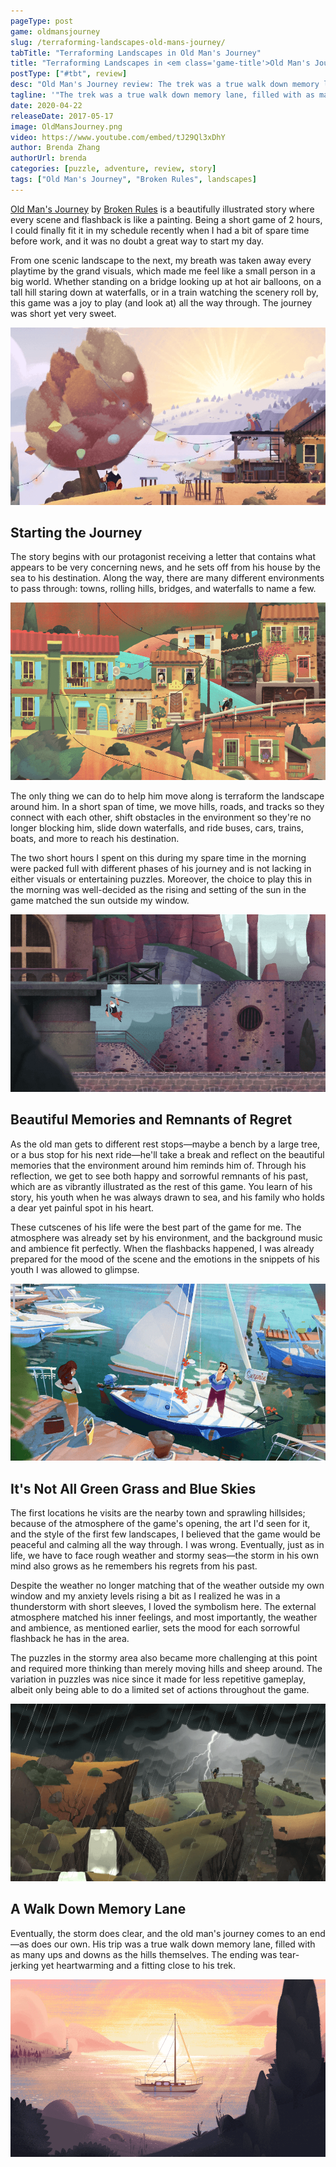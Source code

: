 ```yaml
---
pageType: post
game: oldmansjourney
slug: /terraforming-landscapes-old-mans-journey/
tabTitle: "Terraforming Landscapes in Old Man's Journey"
title: "Terraforming Landscapes in <em class='game-title'>Old Man's Journey</em>"
postType: ["#tbt", review]
desc: "Old Man's Journey review: The trek was a true walk down memory lane, filled with as many ups and downs as the hills themselves."
tagline: '"The trek was a true walk down memory lane, filled with as many ups and downs as the hills themselves."'
date: 2020-04-22
releaseDate: 2017-05-17
image: OldMansJourney.png
video: https://www.youtube.com/embed/tJ29Ql3xDhY
author: Brenda Zhang
authorUrl: brenda
categories: [puzzle, adventure, review, story]
tags: ["Old Man's Journey", "Broken Rules", landscapes]
---
```


[Old Man's Journey](http://www.oldmansjourney.com/) by [Broken Rules](http://brokenrul.es/) is a beautifully illustrated story where every scene and flashback is like a painting. Being a short game of 2 hours, I could finally fit it in my schedule recently when I had a bit of spare time before work, and it was no doubt a great way to start my day.

From one scenic landscape to the next, my breath was taken away every playtime by the grand visuals, which made me feel like a small person in a big world. Whether standing on a bridge looking up at hot air balloons, on a tall hill staring down at waterfalls, or in a train watching the scenery roll by, this game was a joy to play (and look at) all the way through. The journey was short yet very sweet.

![Scene in Old Man's Journey][image0]

## Starting the Journey

The story begins with our protagonist receiving a letter that contains what appears to be very concerning news, and he sets off from his house by the sea to his destination. Along the way, there are many different environments to pass through: towns, rolling hills, bridges, and waterfalls to name a few.

![Town in Old Man's Journey][image1]

The only thing we can do to help him move along is terraform the landscape around him. In a short span of time, we move hills, roads, and tracks so they connect with each other, shift obstacles in the environment so they're no longer blocking him, slide down waterfalls, and ride buses, cars, trains, boats, and more to reach his destination.

The two short hours I spent on this during my spare time in the morning were packed full with different phases of his journey and is not lacking in either visuals or entertaining puzzles. Moreover, the choice to play this in the morning was well-decided as the rising and setting of the sun in the game matched the sun outside my window.

![Waterfall in Old Man's Journey][image2]

## Beautiful Memories and Remnants of Regret

As the old man gets to different rest stops—maybe a bench by a large tree, or a bus stop for his next ride—he'll take a break and reflect on the beautiful memories that the environment around him reminds him of. Through his reflection, we get to see both happy and sorrowful remnants of his past, which are as vibrantly illustrated as the rest of this game. You learn of his story, his youth when he was always drawn to sea, and his family who holds a dear yet painful spot in his heart.

These cutscenes of his life were the best part of the game for me. The atmosphere was already set by his environment, and the background music and ambience fit perfectly. When the flashbacks happened, I was already prepared for the mood of the scene and the emotions in the snippets of his youth I was allowed to glimpse.

![Memory from youth in Old Man's Journey][image3]

## It's Not All Green Grass and Blue Skies

The first locations he visits are the nearby town and sprawling hillsides; because of the atmosphere of the game's opening, the art I'd seen for it, and the style of the first few landscapes, I believed that the game would be peaceful and calming all the way through. I was wrong. Eventually, just as in life, we have to face rough weather and stormy seas—the storm in his own mind also grows as he remembers his regrets from his past.

Despite the weather no longer matching that of the weather outside my own window and my anxiety levels rising a bit as I realized he was in a thunderstorm with short sleeves, I loved the symbolism here. The external atmosphere matched his inner feelings, and most importantly, the weather and ambience, as mentioned earlier, sets the mood for each sorrowful flashback he has in the area.

The puzzles in the stormy area also became more challenging at this point and required more thinking than merely moving hills and sheep around. The variation in puzzles was nice since it made for less repetitive gameplay, albeit only being able to do a limited set of actions throughout the game.

![Stormy scene in Old Man's Journey][image4]

## A Walk Down Memory Lane

Eventually, the storm does clear, and the old man's journey comes to an end—as does our own. His trip was a true walk down memory lane, filled with as many ups and downs as the hills themselves. The ending was tear-jerking yet heartwarming and a fitting close to his trek.

![Sunset and sailboat in Old Man's Journey][image5]

[image0]: ../../../images/post/oldmansjourney/OldMansJourney0.png
[image1]: ../../../images/post/oldmansjourney/OldMansJourney1.png
[image2]: ../../../images/post/oldmansjourney/OldMansJourney2.png
[image3]: ../../../images/post/oldmansjourney/OldMansJourney3.png
[image4]: ../../../images/post/oldmansjourney/OldMansJourney4.png
[image5]: ../../../images/post/oldmansjourney/OldMansJourney5.png
